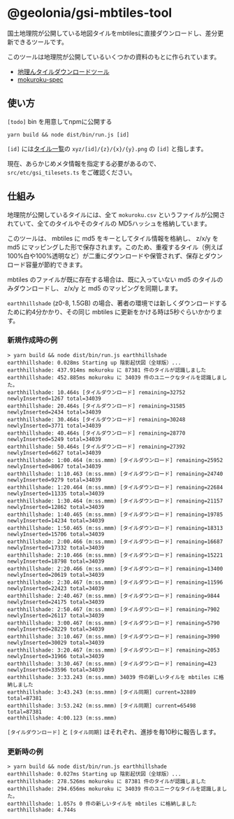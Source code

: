 # @geolonia/gsi-mbtiles-tool

国土地理院が公開している地図タイルをmbtilesに直接ダウンロードし、差分更新できるツールです。

このツールは地理院が公開しているいくつかの資料のもとに作られています。

* [地理んタイルダウンロードツール](https://github.com/gsi-cyberjapan/tdlmn)
* [mokuroku-spec](https://github.com/gsi-cyberjapan/mokuroku-spec)

## 使い方

`[todo]` bin を用意してnpmに公開する

```
yarn build && node dist/bin/run.js [id]
```

`[id]` には[タイル一覧](https://maps.gsi.go.jp/development/ichiran.html)の `xyz/[id]/{z}/{x}/{y}.png` の `[id]` と指します。

現在、あらかじめメタ情報を指定する必要があるので、 `src/etc/gsi_tilesets.ts` をご確認ください。

## 仕組み

地理院が公開しているタイルには、全て `mokuroku.csv` というファイルが公開されていて、全てのタイルやそのタイルの
MD5ハッシュを格納しています。

このツールは、 mbtiles に md5 をキーとしてタイル情報を格納し、 z/x/y を md5 にマッピングした形で保存されます。このため、重複するタイル（例えば100%白や100%透明など）が二重にダウンロードや保管されず、保存とダウンロード容量が節約できます。

mbtiles のファイルが既に存在する場合は、既に入っていない md5 のタイルのみダウンロードし、 z/x/y と md5 のマッピングを同期します。

`earthhillshade` (z0-8, 1.5GB) の場合、著者の環境では新しくダウンロードするために約4分かかり、その同じ mbtiles に更新をかける時は5秒ぐらいかかります。

### 新規作成時の例

```
> yarn build && node dist/bin/run.js earthhillshade
earthhillshade: 0.028ms Starting up 陰影起伏図（全球版）...
earthhillshade: 437.914ms mokuroku に 87381 件のタイルが認識しました
earthhillshade: 452.885ms mokuroku に 34039 件のユニークなタイルを認識しました。
earthhillshade: 10.464s [タイルダウンロード] remaining=32752 newlyInserted=1267 total=34039
earthhillshade: 20.464s [タイルダウンロード] remaining=31585 newlyInserted=2434 total=34039
earthhillshade: 30.464s [タイルダウンロード] remaining=30248 newlyInserted=3771 total=34039
earthhillshade: 40.464s [タイルダウンロード] remaining=28770 newlyInserted=5249 total=34039
earthhillshade: 50.464s [タイルダウンロード] remaining=27392 newlyInserted=6627 total=34039
earthhillshade: 1:00.464 (m:ss.mmm) [タイルダウンロード] remaining=25952 newlyInserted=8067 total=34039
earthhillshade: 1:10.463 (m:ss.mmm) [タイルダウンロード] remaining=24740 newlyInserted=9279 total=34039
earthhillshade: 1:20.464 (m:ss.mmm) [タイルダウンロード] remaining=22684 newlyInserted=11335 total=34039
earthhillshade: 1:30.464 (m:ss.mmm) [タイルダウンロード] remaining=21157 newlyInserted=12862 total=34039
earthhillshade: 1:40.465 (m:ss.mmm) [タイルダウンロード] remaining=19785 newlyInserted=14234 total=34039
earthhillshade: 1:50.465 (m:ss.mmm) [タイルダウンロード] remaining=18313 newlyInserted=15706 total=34039
earthhillshade: 2:00.466 (m:ss.mmm) [タイルダウンロード] remaining=16687 newlyInserted=17332 total=34039
earthhillshade: 2:10.466 (m:ss.mmm) [タイルダウンロード] remaining=15221 newlyInserted=18798 total=34039
earthhillshade: 2:20.466 (m:ss.mmm) [タイルダウンロード] remaining=13400 newlyInserted=20619 total=34039
earthhillshade: 2:30.467 (m:ss.mmm) [タイルダウンロード] remaining=11596 newlyInserted=22423 total=34039
earthhillshade: 2:40.467 (m:ss.mmm) [タイルダウンロード] remaining=9844 newlyInserted=24175 total=34039
earthhillshade: 2:50.467 (m:ss.mmm) [タイルダウンロード] remaining=7902 newlyInserted=26117 total=34039
earthhillshade: 3:00.467 (m:ss.mmm) [タイルダウンロード] remaining=5790 newlyInserted=28229 total=34039
earthhillshade: 3:10.467 (m:ss.mmm) [タイルダウンロード] remaining=3990 newlyInserted=30029 total=34039
earthhillshade: 3:20.467 (m:ss.mmm) [タイルダウンロード] remaining=2053 newlyInserted=31966 total=34039
earthhillshade: 3:30.467 (m:ss.mmm) [タイルダウンロード] remaining=423 newlyInserted=33596 total=34039
earthhillshade: 3:33.243 (m:ss.mmm) 34039 件の新しいタイルを mbtiles に格納しました
earthhillshade: 3:43.243 (m:ss.mmm) [タイル同期] current=32889 total=87381
earthhillshade: 3:53.242 (m:ss.mmm) [タイル同期] current=65498 total=87381
earthhillshade: 4:00.123 (m:ss.mmm)
```

`[タイルダウンロード]` と `[タイル同期]` はそれぞれ、進捗を毎10秒に報告します。

### 更新時の例

```
> yarn build && node dist/bin/run.js earthhillshade
earthhillshade: 0.027ms Starting up 陰影起伏図（全球版）...
earthhillshade: 278.526ms mokuroku に 87381 件のタイルが認識しました
earthhillshade: 294.656ms mokuroku に 34039 件のユニークなタイルを認識しました。
earthhillshade: 1.057s 0 件の新しいタイルを mbtiles に格納しました
earthhillshade: 4.744s
```
